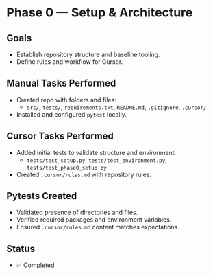 # Phase 0 — Setup & Architecture

## Goals
- Establish repository structure and baseline tooling.
- Define rules and workflow for Cursor.

## Manual Tasks Performed
- Created repo with folders and files:
  - `src/`, `tests/`, `requirements.txt`, `README.md`, `.gitignore`, `.cursor/`
- Installed and configured `pytest` locally.

## Cursor Tasks Performed
- Added initial tests to validate structure and environment:
  - `tests/test_setup.py`, `tests/test_environment.py`, `tests/test_phase0_setup.py`
- Created `.cursor/rules.md` with repository rules.

## Pytests Created
- Validated presence of directories and files.
- Verified required packages and environment variables.
- Ensured `.cursor/rules.md` content matches expectations.

## Status
- ✅ Completed
